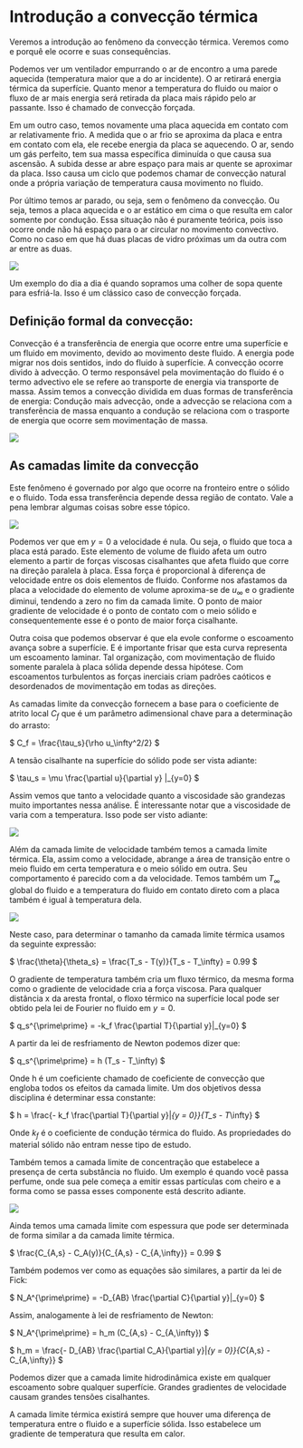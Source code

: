 # Introdução a convecção térmica
Veremos a introdução ao fenômeno da convecção térmica. Veremos como e porquê ele ocorre e suas consequências.

Podemos ver um ventilador empurrando o ar de encontro a uma parede aquecida (temperatura maior que a do ar incidente). O ar retirará energia térmica da superfície. Quanto menor a temperatura do fluido ou maior o fluxo de ar mais energia será retirada da placa mais rápido pelo ar passante. Isso é chamado de convecção forçada.

Em um outro caso, temos novamente uma placa aquecida em contato com ar relativamente frio. A medida que o ar frio se aproxima da placa e entra em contato com ela, ele recebe energia da placa se aquecendo. O ar, sendo um gás perfeito, tem sua massa específica diminuída o que causa sua ascensão. A subida desse ar abre espaço para mais ar quente se aproximar da placa. Isso causa um ciclo que podemos chamar de convecção natural onde a própria variação de temperatura causa movimento no fluido.

Por último temos ar parado, ou seja, sem o fenômeno da convecção. Ou seja, temos a placa aquecida e o ar estático em cima o que resulta em calor somente por condução. Essa situação não é puramente teórica, pois isso ocorre onde não há espaço para o ar circular no movimento convectivo. Como no caso em que há duas placas de vidro próximas um da outra com ar entre as duas.

![](./2021-03-08_22-50.png)

Um exemplo do dia a dia é quando sopramos uma colher de sopa quente para esfriá-la. Isso é um clássico caso de convecção forçada.

## Definição formal da convecção:
Convecção é a transferência de energia que ocorre entre uma superfície e um fluido em movimento, devido ao movimento deste fluido. A energia pode migrar nos dois sentidos, indo do fluido à superfície. A convecção ocorre divido à advecção. O termo responsável pela movimentação do fluido é o termo advectivo ele se refere ao transporte de energia via transporte de massa. Assim temos a convecção dividida em duas formas de transferência de energia: Condução mais advecção, onde a advecção se relaciona com a transferência de massa enquanto a condução se relaciona com o trasporte de energia que ocorre sem movimentação de massa.

![](./2021-03-08_22-50_1.png)

## As camadas limite da convecção
Este fenômeno é governado por algo que ocorre na fronteiro entre o sólido e o fluido. Toda essa transferência depende dessa região de contato. Vale a pena lembrar algumas coisas sobre esse tópico.

![](./2021-03-08_22-50_2.png)

Podemos ver que em $y = 0$ a velocidade é nula. Ou seja, o fluido que toca a placa está parado. Este elemento de volume de fluido afeta um outro elemento a partir de forças viscosas cisalhantes que afeta fluido que corre na direção paralela à placa. Essa força é proporcional à diferença de velocidade entre os dois elementos de fluido. Conforme nos afastamos da placa a velocidade do elemento de volume aproxima-se de $u_\infty$ e o gradiente diminui, tendendo a zero no fim da camada limite. O ponto de maior gradiente de velocidade é o ponto de contato com o meio sólido e consequentemente esse é o ponto de maior força cisalhante.

Outra coisa que podemos observar é que ela evole conforme o escoamento avança sobre a superfície. E é importante frisar que esta curva representa um escoamento laminar. Tal organização, com movimentação de fluido somente paralela à placa sólida depende dessa hipótese. Com escoamentos turbulentos as forças inerciais criam padrões caóticos e desordenados de movimentação em todas as direções.

As camadas limite da convecção fornecem a base para o coeficiente de atrito local $C_f$ que é um parâmetro adimensional chave para a determinação do arrasto:

$
    C_f = \frac{\tau_s}{\rho u_\infty^2/2}
$

A tensão cisalhante na superfície do sólido pode ser vista adiante:

$
    \tau_s = \mu \frac{\partial u}{\partial y} |_{y=0}
$

Assim vemos que tanto a velocidade quanto a viscosidade são grandezas muito importantes nessa análise.
É interessante notar que a viscosidade de varia com a temperatura. Isso pode ser visto adiante:

![](./2021-03-08_22-50_3.png)

Além da camada limite de velocidade também temos a camada limite térmica. Ela, assim como a velocidade, abrange a área de transição entre o meio fluido em certa temperatura e o meio sólido em outra. Seu comportamento é parecido com a da velocidade. Temos também um $T_\infty$ global do fluido e a temperatura do fluido em contato direto com a placa também é igual à temperatura dela.

![](./2021-03-08_22-50_4.png)

Neste caso, para determinar o tamanho da camada limite térmica usamos da seguinte expressão:

$
    \frac{\theta}{\theta_s} = \frac{T_s - T(y)}{T_s - T_\infty} = 0.99
$

O gradiente de temperatura também cria um fluxo térmico, da mesma forma como o gradiente de velocidade cria a força viscosa. Para qualquer distância x da aresta frontal, o floxo térmico na superfície local pode ser obtido pela lei de Fourier no fluido em $y = 0$.

$
    q_s^{\prime\prime} = -k_f \frac{\partial T}{\partial y}|_{y=0}
$

A partir da lei de resfriamento de Newton podemos dizer que:

$
    q_s^{\prime\prime} = h (T_s - T_\infty)
$

Onde h é um coeficiente chamado de coeficiente de convecção que engloba todos os efeitos da camada limite.
Um dos objetivos dessa disciplina é determinar essa constante:

$
    h = \frac{- k_f \frac{\partial T}{\partial y}|_{y = 0}}{T_s - T_\infty} 
$

Onde $k_f$ é o coeficiente de condução térmica do fluido. As propriedades do material sólido não entram nesse tipo de estudo.

Também temos a camada limite de concentração que estabelece a presença de certa substância no fluido. Um exemplo é quando você passa perfume, onde sua pele começa a emitir essas partículas com cheiro e a forma como se passa esses componente está descrito adiante.

![](./2021-03-08_22-50_5.png)

Ainda temos uma camada limite com espessura que pode ser determinada de forma similar a da camada limite térmica.

$
    \frac{C_{A,s} - C_A(y)}{C_{A,s} - C_{A,\infty}} = 0.99
$

Também podemos ver como as equações são similares, a partir da lei de Fick:

$
    N_A^{\prime\prime} = -D_{AB} \frac{\partial C}{\partial y}|_{y=0}
$

Assim, analogamente à lei de resfriamento de Newton:

$
    N_A^{\prime\prime} = h_m (C_{A,s} - C_{A,\infty})
$

$
    h_m = \frac{- D_{AB} \frac{\partial C_A}{\partial y}|_{y = 0}}{C_{A,s} - C_{A,\infty}} 
$

Podemos dizer que a camada limite hidrodinâmica existe em qualquer escoamento sobre qualquer superfície. Grandes gradientes de velocidade causam grandes tensões cisalhantes.

A camada limite térmica existirá sempre que houver uma diferença de temperatura entre o fluido e a superfície sólida. Isso estabelece um gradiente de temperatura que resulta em calor.
